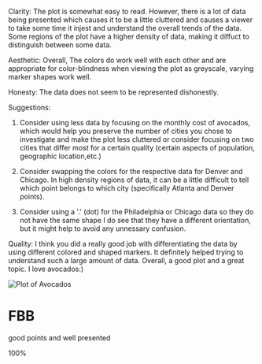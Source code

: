 Clarity: The plot is somewhat easy to read. However, there is a lot of data being presented
which causes it to be a little cluttered and causes a viewer to take some time it injest and 
understand the overall trends of the data. Some regions of the plot have a higher density of 
data, making it diffuct to distinguish between some data.

Aesthetic: Overall, The colors do work well with each other and are appropriate for color-blindness
when viewing the plot as greyscale, varying marker shapes work well.

Honesty: The data does not seem to be represented dishonestly. 

Suggestions: 
1. Consider using less data by focusing on the monthly cost of avocados, which would help you preserve
the number of cities you chose to investigate and make the  plot less cluttered or consider focusing on two cities that differ most
for a certain quality (certain aspects of population, geographic location,etc.)

2. Consider swapping the colors for the respective data for Denver and Chicago. In high density regions of data,
it can be a little difficult to tell which point belongs to which city (specifically Atlanta and Denver points).

3. Consider using a '.' (dot) for the Philadelphia or Chicago data so they do not have the same shape 
I do see that they have a different orientation, but it might help to avoid any unnessary confusion. 

Quality: I think you did a really good job with differentiating the data by using different colored and shaped
markers. It definitely helped trying to understand such a large amount of data.
Overall, a good plot and a great topic. I love avocados:)

![Plot of Avocados](https://raw.githubusercontent.com/cath19/DSPS_cHarty/master/HW8/plot.png)


# FBB

good points and well presented

100%
